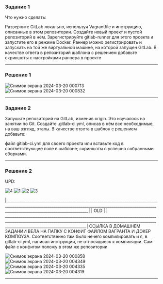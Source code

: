 
### Задание 1

Что нужно сделать:

Разверните GitLab локально, используя Vagrantfile и инструкцию, описанные в этом репозитории.
Создайте новый проект и пустой репозиторий в нём.
Зарегистрируйте gitlab-runner для этого проекта и запустите его в режиме Docker. Раннер можно регистрировать и запускать на той же виртуальной машине, на которой запущен GitLab.
В качестве ответа в репозиторий шаблона с решением добавьте скриншоты с настройками раннера в проекте

---

### Решение 1

![Снимок экрана 2024-03-20 000713](https://github.com/ka3-14bara/gitlab-hw/assets/142439642/517bcaac-9fb9-484e-b46b-34f0394d8f96)
![Снимок экрана 2024-03-20 000832](https://github.com/ka3-14bara/gitlab-hw/assets/142439642/8cf71f2e-ba28-4780-bb6e-e59409b64ee2)

---


### Задание 2

Запушьте репозиторий на GitLab, изменив origin. Это изучалось на занятии по Git.
Создайте .gitlab-ci.yml, описав в нём все необходимые, на ваш взгляд, этапы.
В качестве ответа в шаблон с решением добавьте:

файл gitlab-ci.yml для своего проекта или вставьте код в соответствующее поле в шаблоне;
скриншоты с успешно собранными сборками.

---


### Решение 2

UPD:

![4](https://github.com/ka3-14bara/gitlab-hw/assets/142439642/6e9a0eea-4024-4c38-a467-c595d7046bd9)
![1](https://github.com/ka3-14bara/gitlab-hw/assets/142439642/1343412f-538e-4007-832b-7cfeb34a745b)
![2](https://github.com/ka3-14bara/gitlab-hw/assets/142439642/4a80ec48-04c5-4960-83d4-5c6cb71b9941)
![3](https://github.com/ka3-14bara/gitlab-hw/assets/142439642/a1438027-da66-4c70-a1d8-6a1fa462f5d1)

|_______________________________________________________________________________________________________________________________________________________________________________________________________|
|                                                                                   OLD                                                                                                                 |
| ______________________________________________________________________________________________________________________________________________________________________________________________________|
   ССЫЛКА В ДОМАШНЕМ ЗАДАНИИ ВЕЛА НА ПАПКУ С КОНФИГ ФАЙЛОМ ВАГРАНТА И ДОКЕР КОМПОУЗА. 
   Соответственно там было нечего компилировать и я, в gitlab-ci.yml, написал инструкции, не относящиеся к компиляции. Сам файл с конфигом положу в этом же репозитории

![Снимок экрана 2024-03-20 000858](https://github.com/ka3-14bara/gitlab-hw/assets/142439642/b692248e-dbf3-4be9-9706-b9b428f9439e)
![Снимок экрана 2024-03-20 004349](https://github.com/ka3-14bara/gitlab-hw/assets/142439642/aa8ad33f-5889-4ca9-af80-0d43710f20c7)
![Снимок экрана 2024-03-20 004335](https://github.com/ka3-14bara/gitlab-hw/assets/142439642/6f77b27e-30df-42bf-8feb-c6b49211ad83)
![Снимок экрана 2024-03-20 004319](https://github.com/ka3-14bara/gitlab-hw/assets/142439642/a3bfc3af-6a49-4508-ad49-046edaec1a70)


---
